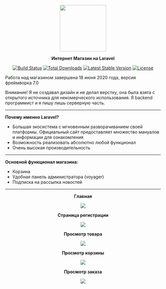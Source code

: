 <p align="center">
    <img src="https://i.ibb.co/VLsnPb1/1200px-Laravel-svg.png" width="150px">
</p>

<p align="center">
    <b>Интернет Магазин на Laravel</b>
</p>

<p align="center">
    <a href="https://travis-ci.org/laravel/framework"><img src="https://travis-ci.org/laravel/framework.svg" alt="Build Status"></a>
    <a href="https://packagist.org/packages/laravel/framework"><img src="https://poser.pugx.org/laravel/framework/d/total.svg" alt="Total Downloads"></a>
    <a href="https://packagist.org/packages/laravel/framework"><img src="https://poser.pugx.org/laravel/framework/v/stable.svg" alt="Latest Stable Version"></a>
    <a href="https://packagist.org/packages/laravel/framework"><img src="https://poser.pugx.org/laravel/framework/license.svg" alt="License"></a>
</p>

<p>
    Работа над магазином завершена 18 июня 2020 года, версия фреймворка 7.0
</p>

<p>
    Внимание! Я не создавал дизайн и не делал верстку, она была взята с открытого источника для некомерческого использования. Я backend программист и я пишу лишь серверную часть.
</p>

<hr>

<p>
    <b>Почему именно Laravel?</b> <br>
    <ul>
        <li>Большая экосистема с мгновенным разворачиванием своей платформы. Официальный сайт предоставляет множество мануалов и информации для ознакомления</li>
        <li>Возможность реализовать абсолютно любой функционал</li>
        <li>Очень высокая производительность</li>
    </ul>
</p>

<hr>

<p>
    <b>Основной функционал магазина:</b>
    <ul>
        <li>Корзина</li>
        <li>Удобная панель администратора (voyager)</li>
        <li>Подписка на рассылка новостей</li>
    </ul>
</p>

<hr>

<p align="center"><b>Главная</b></p>
<p align="center">
    <img src="https://ibb.co/jbrQCx6">
</p>

<p align="center"><b>Страница регистрации</b></p>
<p align="center">
    <img src="https://ibb.co/R462X8w">
</p>

<p align="center"><b>Просмотр товара</b></p>
<p align="center">
    <img src="https://ibb.co/3BKT0Hw">
</p>

<p align="center"><b>Просмотр корзины</b></p>
<p align="center">
    <img src="https://ibb.co/KwHm2jY">
</p>

<p align="center"><b>Просмотр заказа</b></p>
<p align="center">
    <img src="https://ibb.co/17TLT7B">
</p>

<br>
